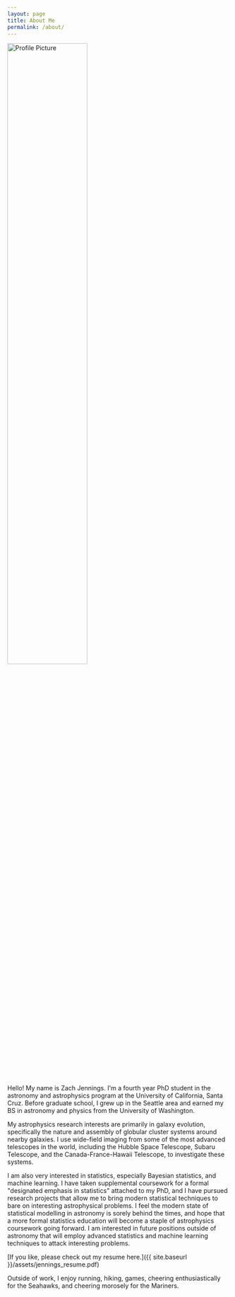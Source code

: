 ```yaml
---
layout: page
title: About Me
permalink: /about/
---
```


<img src="{{ site.baseurl }}/assets/DSC_0119.JPG" title="Profile Picture" style="width: 60%" title="Stereotypical outdoorsy astronomy profile picture.">

Hello! My name is Zach Jennings. I'm a fourth year PhD student in the astronomy and astrophysics program at the University of California, Santa Cruz.
Before graduate school, I grew up in the Seattle area and earned my BS in astronomy and physics from the University of Washington.

My astrophysics research interests are primarily in galaxy evolution, specifically the nature
and assembly of globular cluster systems around nearby galaxies. I use wide-field imaging from some of the most
advanced telescopes in the world, including the Hubble Space Telescope, Subaru Telescope, and the
Canada-France-Hawaii Telescope, to investigate these systems.

I am also very interested in statistics, especially Bayesian statistics, and machine learning. I have
taken supplemental coursework for a formal "designated emphasis in statistics" attached to my PhD, and 
I have pursued research projects that allow me to bring modern statistical techniques to bare on interesting
astrophysical problems. I feel the modern state of statistical modelling in astronomy is sorely behind the
times, and hope that a more formal statistics education will become a staple of astrophysics coursework going forward.
I am interested in future positions outside of astronomy that will employ advanced statistics and machine learning
techniques to attack interesting problems. 

[If you like, please check out my resume here.]({{ site.baseurl }}/assets/jennings_resume.pdf)

Outside of work, I enjoy running, hiking, games, cheering enthusiastically for the Seahawks, and cheering morosely for the Mariners.



